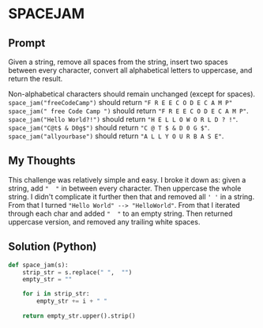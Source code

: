 
# SPACEJAM

## Prompt

Given a string, remove all spaces from the string, insert two spaces between every character, convert all alphabetical letters to uppercase, and return the result.

Non-alphabetical characters should remain unchanged (except for spaces).<br>
 `space_jam("freeCodeCamp")`  should return  `"F R E E C O D E C A M P"`<br>
 `space_jam(" free Code Camp ")`  should return  `"F R E E C O D E C A M P"`.<br>
 `space_jam("Hello World?!")`  should return  `"H E L L O W O R L D ? !"`.<br>
 `space_jam("C@t$ & D0g$")`  should return  `"C @ T $ & D 0 G $"`.<br>
 `space_jam("allyourbase")`  should return  `"A L L Y O U R B A S E"`.<br>


## My Thoughts
This challenge was relatively simple and easy. I broke it down as: given a string, add `"  "` in between every character. Then uppercase the whole string. I didn't complicate it further then that and removed all `' '` in a string. From that I turned `"Hello World" --> "HelloWorld"`. From that I iterated through each char and added `"  "` to an empty string. Then returned uppercase version, and removed any trailing white spaces. 


## Solution (Python)
```python
def space_jam(s):
	strip_str = s.replace(" ",  "")
	empty_str = ""

	for i in strip_str:
		empty_str += i + " "
		
	return empty_str.upper().strip()
```
